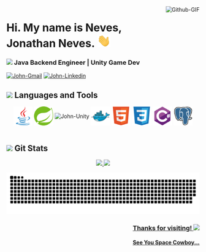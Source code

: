 <img align="right" alt="Github-GIF" height="150px" src="https://media.giphy.com/media/du3J3cXyzhj75IOgvA/giphy.gif" />
<h1 align="left">Hi. My name is Neves, Jonathan Neves. <img src="https://github.com/LeonardoYz/LeonardoYz/blob/main/assets/Hi.gif" width="35"></h1>
<h3 align="left"><img src="https://emoji.gg/assets/emoji/7279-vibecat.gif" width="25"/> Java Backend Engineer | Unity Game Dev </h3>
<a href = "mailto:nevesjon98@gmail.com"><img alt="John-Gmail" src="https://img.shields.io/badge/-Gmail-%23333?style=for-the-badge&logo=gmail&logoColor=white" target="_blank"></a>
  <a href="https://www.linkedin.com/in/jonathan-neves-057976137" target="_blank"><img alt="John-Linkedin" src="https://img.shields.io/badge/-LinkedIn-%230077B5?style=for-the-badge&logo=linkedin&logoColor=white" target="_blank"></a> 
 
<br/>

<h2> <img src="https://emoji.gg/assets/emoji/7333-parrotdance.gif" width="25"/> Languages and Tools </h2>
<div style="display: inline_block" align="center">
  <img align="center" alt="John-Java" height="50" width="50" src="https://raw.githubusercontent.com/devicons/devicon/master/icons/java/java-original.svg">
  <img align="center" alt="John-SpringBoot" height="50" width="50" src="https://raw.githubusercontent.com/devicons/devicon/master/icons/spring/spring-original.svg">
  <img align="center" alt="John-Unity" height="50" width="50" src="https://img.icons8.com/ios-filled/50/000000/unity.png">
  <img align="center" alt="John-Docker" height="50" width="50" src="https://raw.githubusercontent.com/devicons/devicon/master/icons/docker/docker-original.svg">
  <img align="center" alt="John-HTML" height="50" width="50" src="https://raw.githubusercontent.com/devicons/devicon/master/icons/html5/html5-original.svg">
  <img align="center" alt="John-CSS" height="50" width="50" src="https://raw.githubusercontent.com/devicons/devicon/master/icons/css3/css3-original.svg">
  <img align="center" alt="John-Csharp" height="50" width="50" src="https://raw.githubusercontent.com/devicons/devicon/master/icons/csharp/csharp-original.svg">
  <img align="center" alt="John-Postgresql" height="50" width="50" src="https://raw.githubusercontent.com/devicons/devicon/master/icons/postgresql/postgresql-original.svg"> 
</div>
<br/>

<h2> <img src="https://media.giphy.com/media/cj87CxfRtrUifF3Ryk/giphy.gif" width="25"/> Git Stats </h2>
<div style="display: inline_block" align="center">       
  <a href="https://github.com/jonathanneves">
  <img height="180em" src="https://github-readme-stats.vercel.app/api/top-langs/?username=jonathanneves&layout=compact&langs_count=7&theme=synthwave&border_color=e75480"/>
  <img height="180em" src="https://github-readme-stats.vercel.app/api?username=jonathanneves&show_icons=true&theme=synthwave&include_all_commits=true&count_private=true&border_color=e75480"/>
</div>

![Snake animation](https://github.com/jonathanneves/jonathanneves/blob/output/github-contribution-grid-snake.svg)
  
<h3 align="right">Thanks for visiting! <img src="https://emoji.gg/assets/emoji/1176-dark-moonspace.png" width="30"/></h3>
<h4 align="right">See You Space Cowboy... </h4> 
